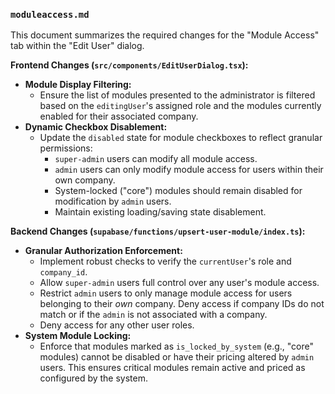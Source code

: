 ### `moduleaccess.md`

This document summarizes the required changes for the "Module Access" tab within the "Edit User" dialog.

**Frontend Changes (`src/components/EditUserDialog.tsx`):**

*   **Module Display Filtering:**
    *   Ensure the list of modules presented to the administrator is filtered based on the `editingUser`'s assigned role and the modules currently enabled for their associated company.
*   **Dynamic Checkbox Disablement:**
    *   Update the `disabled` state for module checkboxes to reflect granular permissions:
        *   `super-admin` users can modify all module access.
        *   `admin` users can only modify module access for users within their own company.
        *   System-locked ("core") modules should remain disabled for modification by `admin` users.
        *   Maintain existing loading/saving state disablement.

**Backend Changes (`supabase/functions/upsert-user-module/index.ts`):**

*   **Granular Authorization Enforcement:**
    *   Implement robust checks to verify the `currentUser`'s role and `company_id`.
    *   Allow `super-admin` users full control over any user's module access.
    *   Restrict `admin` users to only manage module access for users belonging to their *own* company. Deny access if company IDs do not match or if the `admin` is not associated with a company.
    *   Deny access for any other user roles.
*   **System Module Locking:**
    *   Enforce that modules marked as `is_locked_by_system` (e.g., "core" modules) cannot be disabled or have their pricing altered by `admin` users. This ensures critical modules remain active and priced as configured by the system.